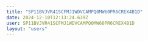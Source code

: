 ```yaml
---
title: "SP11BVJVR41SCFMJ1WDVCAMPQ0MW60PR6CREX4B1D"
date: 2024-12-10T12:13:24.639Z
user: SP11BVJVR41SCFMJ1WDVCAMPQ0MW60PR6CREX4B1D
layout: "users"
---
```

    